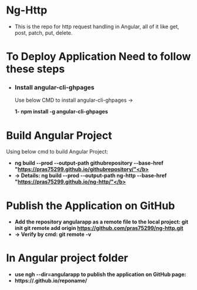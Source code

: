 # Ng-Http
- This is the repo for http request handling in Angular, all of it like get, post, patch, put, delete.

# To Deploy Application Need to follow these steps
- ### Install angular-cli-ghpages
  Use below CMD to install angular-cli-ghpages ->

  <b> 1- npm install -g angular-cli-ghpages </b>
  
# Build Angular Project
  Using below cmd to build Angular Project:

 - <b> ng build --prod --output-path githubrepository --base-href "https://pras75299.github.io/githubrepository/"</b> 
 - -> Details: <b> ng build --prod --output-path ng-http --base-href "https://pras75299.github.io/ng-http/"</b>  
  
# Publish the Application on GitHub
  - Add the repository angularapp as a remote file to the local project:
    git init
    git remote add origin https://github.com/pras75299/ng-http.git
  - -> Verify by cmd: <b>git remote -v</b>
  
 # In Angular project folder
  - use <b> ngh --dir=angularapp</b> to publish the application on GitHub page:
  - https://.github.io/reponame/
  
